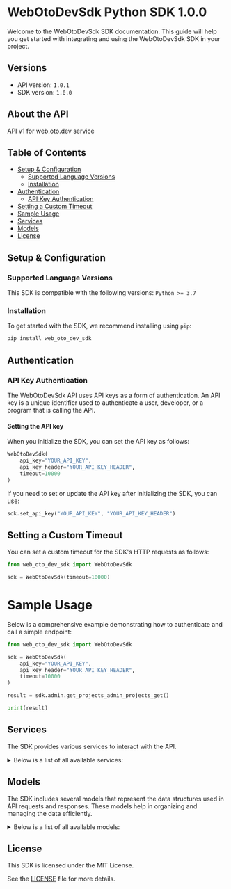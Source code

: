 # WebOtoDevSdk Python SDK 1.0.0<a id="webotodevsdk-python-sdk-100"></a>

Welcome to the WebOtoDevSdk SDK documentation. This guide will help you get started with integrating and using the WebOtoDevSdk SDK in your project.

## Versions<a id="versions"></a>

- API version: `1.0.1`
- SDK version: `1.0.0`

## About the API<a id="about-the-api"></a>

API v1 for web.oto.dev service

## Table of Contents<a id="table-of-contents"></a>

- [Setup & Configuration](#setup--configuration)
  - [Supported Language Versions](#supported-language-versions)
  - [Installation](#installation)
- [Authentication](#authentication)
  - [API Key Authentication](#api-key-authentication)
- [Setting a Custom Timeout](#setting-a-custom-timeout)
- [Sample Usage](#sample-usage)
- [Services](#services)
- [Models](#models)
- [License](#license)

## Setup & Configuration<a id="setup--configuration"></a>

### Supported Language Versions<a id="supported-language-versions"></a>

This SDK is compatible with the following versions: `Python >= 3.7`

### Installation<a id="installation"></a>

To get started with the SDK, we recommend installing using `pip`:

```bash
pip install web_oto_dev_sdk
```

## Authentication<a id="authentication"></a>

### API Key Authentication<a id="api-key-authentication"></a>

The WebOtoDevSdk API uses API keys as a form of authentication. An API key is a unique identifier used to authenticate a user, developer, or a program that is calling the API.

#### Setting the API key<a id="setting-the-api-key"></a>

When you initialize the SDK, you can set the API key as follows:

```py
WebOtoDevSdk(
    api_key="YOUR_API_KEY",
    api_key_header="YOUR_API_KEY_HEADER",
    timeout=10000
)
```

If you need to set or update the API key after initializing the SDK, you can use:

```py
sdk.set_api_key("YOUR_API_KEY", "YOUR_API_KEY_HEADER")
```

## Setting a Custom Timeout<a id="setting-a-custom-timeout"></a>

You can set a custom timeout for the SDK's HTTP requests as follows:

```py
from web_oto_dev_sdk import WebOtoDevSdk

sdk = WebOtoDevSdk(timeout=10000)
```

# Sample Usage<a id="sample-usage"></a>

Below is a comprehensive example demonstrating how to authenticate and call a simple endpoint:

```py
from web_oto_dev_sdk import WebOtoDevSdk

sdk = WebOtoDevSdk(
    api_key="YOUR_API_KEY",
    api_key_header="YOUR_API_KEY_HEADER",
    timeout=10000
)

result = sdk.admin.get_projects_admin_projects_get()

print(result)

```

## Services<a id="services"></a>

The SDK provides various services to interact with the API.

<details> 
<summary>Below is a list of all available services:</summary>

| Name    |
| :------ |
| admin   |
| control |
| project |

</details>

## Models<a id="models"></a>

The SDK includes several models that represent the data structures used in API requests and responses. These models help in organizing and managing the data efficiently.

<details> 
<summary>Below is a list of all available models:</summary>

| Name     | Description |
| :------- | :---------- |
| Property |             |

</details>

## License<a id="license"></a>

This SDK is licensed under the MIT License.

See the [LICENSE](LICENSE) file for more details.

<!-- This file was generated by liblab | https://liblab.com/ -->
